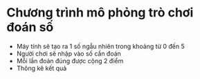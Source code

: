 # Chương trình mô phỏng trò chơi đoán số

- Máy tính sẽ tạo ra 1 số ngẫu nhiên trong khoảng từ 0 đến 5
- Người chơi sẽ nhập vào số cần đoán
- Mỗi lần đoán đúng được cộng 2 điểm
- Thông kê kết quả